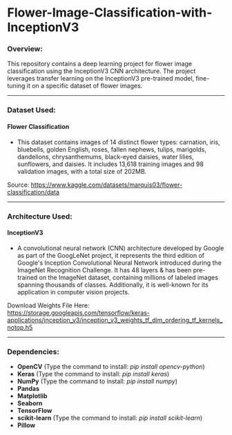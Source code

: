 # Flower-Image-Classification-with-InceptionV3

### Overview:
This repository contains a deep learning project for flower image classification using the InceptionV3 CNN architecture. The project leverages transfer learning on the InceptionV3 pre-trained model, fine-tuning it on a specific dataset of flower images.

----------------------

### Dataset Used: 
#### Flower Classification
- This dataset contains images of 14 distinct flower types: carnation, iris, bluebells, golden English, roses, fallen nephews, tulips, marigolds, dandelions, chrysanthemums, black-eyed daisies, water lilies, sunflowers, and daisies. It includes 13,618 training images and 98 validation images, with a total size of 202MB.

Source: https://www.kaggle.com/datasets/marquis03/flower-classification/data

----------------------

### Architecture Used: 
#### InceptionV3
- A convolutional neural network (CNN) architecture developed by Google as part of the GoogLeNet project, it represents the third edition of Google's Inception Convolutional Neural Network introduced during the ImageNet Recognition Challenge. It has 48 layers & has been pre-trained on the ImageNet dataset, containing millions of labeled images spanning thousands of classes. Additionally, it is well-known for its application in computer vision projects.

Download Weights File Here: https://storage.googleapis.com/tensorflow/keras-applications/inception_v3/inception_v3_weights_tf_dim_ordering_tf_kernels_notop.h5

----------------------

### Dependencies: 
- **OpenCV** (Type the command to install: *pip install opencv-python*)
- **Keras** (Type the command to install: *pip install keras*)
- **NumPy** (Type the command to install: *pip install numpy*)
- **Pandas**
- **Matplotlib**
- **Seaborn**
- **TensorFlow**
- **scikit-learn** (Type the command to install: *pip install scikit-learn*)
- **Pillow**
